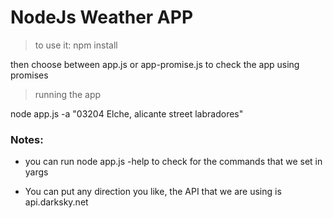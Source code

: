 # NodeJs Weather APP

> to use it: npm install

then choose between app.js or app-promise.js to check the app using promises

> running the app

node app.js -a "03204 Elche, alicante street labradores"


### Notes:
- you can run node app.js -help to check for the commands that we set in yargs

- You can put any direction you like, the API that we are using is api.darksky.net
